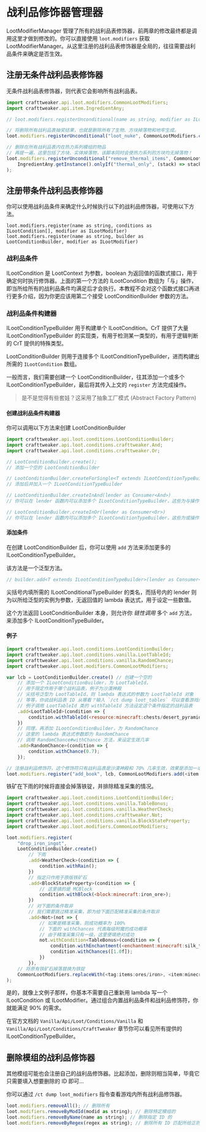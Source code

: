 # 战利品修饰器管理器

LootModifierManager 管理了所有的战利品表修饰器，前两章的修改最终都是调用这里才做到修改的。你可以直接使用 `loot.modifiers` 获取 LootModifierManager。从这里注册的战利品表修饰器是全局的，往往需要战利品条件来确定是否生效。

## 注册无条件战利品表修饰器

无条件战利品表修饰器，则代表它会影响所有战利品表。

```javascript
import crafttweaker.api.loot.modifiers.CommonLootModifiers;
import crafttweaker.api.item.IngredientAny;

// loot.modifiers.registerUnconditional(name as string, modifier as ILootModifier)

// 将删除所有战利品表抽奖结果，也就是删除所有了生物、方块掉落物和地牢生成。
loot.modifiers.registerUnconditional("loot_nuke", CommonLootModifiers.clearLoot());

// 删除在所有战利品表内在热力系列模组的物品
// 再提一遍，这里包括了方块、实体掉落物，该脚本同时会使热力系列的方块均无掉落物！
loot.modifiers.registerUnconditional("remove_thermal_items", CommonLootModifiers.remove(
    IngredientAny.getInstance().onlyIf("thermal_only", (stack) => stack.owner == "thermal")
);
```

## 注册带条件战利品表修饰器

你可以使用战利品条件来确定什么时候执行以下的战利品修饰器，可使用以下方法。

`loot.modifiers.register(name as string, conditions as ILootCondition[], modifier as ILootModifier)`
`loot.modifiers.register(name as string, builder as LootConditionBuilder, modifier as ILootModifier)`

### 战利品条件

ILootCondition 是 LootContext 为参数，boolean 为返回值的函数式接口，用于确定何时执行修饰器。上面的第一个方法的 ILootCondition 数组为「与」操作，即当所给所有的战利品条件均满足后才会执行。本教程不会对这个函数式接口再进行更多介绍，因为你更应该用第二个接受 LootConditionBuilder 参数的方法。

### 战利品条件构建器

ILootConditionTypeBuilder 用于构建单个 ILootCondition。CrT 提供了大量 ILootConditionTypeBuilder 的实现类，有用于检测某一类型的，有用于逻辑判断的 CrT 提供的特殊类型。

LootConditionBuilder 则用于连接多个 ILootConditionTypeBuilder，进而构建出所需的 `ILootCondition` 数组。

一般而言，我们需要创建一个 LootConditionBuilder，往其添加一个或多个 ILootConditionTypeBuilder，最后将其传入上文的 `register` 方法完成操作。

> 是不是觉得有些套娃？这采用了抽象工厂模式 (Abstract Factory Pattern)

#### 创建战利品条件构建器

你可以调用以下方法来创建 LootConditionBuilder

```javascript
import crafttweaker.api.loot.conditions.LootConditionBuilder;
import crafttweaker.api.loot.conditions.crafttweaker.And;
import crafttweaker.api.loot.conditions.crafttweaker.Or;

// LootConditionBuilder.create();
// 添加一个空的 LootConditionBuilder

// LootConditionBuilder.createForSingle<T extends ILootConditionTypeBuilder>(lender as Consumer<T>)
// 添加后并加入一个 ILootConditionTypeBuilder

// LootConditionBuilder.createInAnd(lender as Consumer<And>)
// 你可以在 lender 函数内可以添加多个 ILootConditionTypeBuilder，这些为与操作

// LootConditionBuilder.createInOr(lender as Consumer<Or>)
// 你可以在 lender 函数内可以添加多个 ILootConditionTypeBuilder，这些为或操作
```

#### 添加条件

在创建 LootConditionBuilder 后，你可以使用 `add` 方法来添加更多的 ILootConditionTypeBuilder。

该方法是一个泛型方法。

```javascript
// builder.add<T extends ILootConditionTypeBuilder>(lender as Consumer<T>) as LootConditionBuilder
```

尖括号内填所需的 ILootConditionalTypeBuilder 的类名，而括号内的 lender 则为以所给泛型的实例为参数，无返回值的 lambda 表达式，用于设定一些数值。

这个方法返回 LootConditionBuilder 本身，则允许你 *链性调用* 多个 `add` 方法，来添加多个 ILootConditionTypeBuilder。

#### 例子

```javascript
import crafttweaker.api.loot.conditions.LootConditionBuilder;
import crafttweaker.api.loot.conditions.vanilla.LootTableId;
import crafttweaker.api.loot.conditions.vanilla.RandomChance;
import crafttweaker.api.loot.modifiers.CommonLootModifiers;

var lcb = LootConditionBuilder.create() // 创建一个空的
    // 添加一个 ILootConditionBuilder，为 LootTableId，
    // 用于限定作用于哪个战利品表，例子为沙漠神殿
    // 尖括号泛型为 LootTableId，则 lambda 表达式的参数为 LootTableId 对象
    // 等等，你说战利品表 ID 从哪看？输入 `/ct dump loot_tables` 可以查看游戏内所有战利品表 ID
    // 例子调用 LootTableId 类的 withTableId 方法设定这个条件指定的战利品表
    .add<LootTableId>(condition => {
        condition.withTableId(<resource:minecraft:chests/desert_pyramid>)
    })
    // 同理，再添加 ILootConditionBuilder，为 RandomChance
    // 这里的 lambda 表达式参数即为 RandomChance
    // 调用 RandomChance#withChance 方法，来设定生效几率
    .add<RandomChance>(condition => {
        condition.withChance(0.7);
    });

// 注册战利品修饰符，这个修饰符只有战利品表是沙漠神殿和 70% 几率生效，效果是添加一本书。
loot.modifiers.register("add_book", lcb, CommonLootModifiers.add(<item:minecraft:book>);)
```

铁矿在下雨的时候将直接会掉落铁锭，并排除精准采集的情况。

```javascript
import crafttweaker.api.loot.conditions.LootConditionBuilder;
import crafttweaker.api.loot.conditions.vanilla.TableBonus;
import crafttweaker.api.loot.conditions.vanilla.WeatherCheck;
import crafttweaker.api.loot.conditions.crafttweaker.Not;
import crafttweaker.api.loot.conditions.vanilla.BlockStateProperty;
import crafttweaker.api.loot.modifiers.CommonLootModifiers;

loot.modifiers.register(
    "drop_iron_ingot",
    LootConditionBuilder.create()
        // 下雨
        .add<WeatherCheck>(condition => {
            condition.withRain();
        })
        // 指定只作用于原版铁矿石
        .add<BlockStateProperty>(condition => {
            // 这里填的是 MCBlock
            condition.withBlock(<block:minecraft:iron_ore>);
        })
        // 对下面的条件取非
        // 我们需要跳过精准采集，即为给下面匹配精准采集的条件取非
        .add<Not>(not => {
            // 如果是精准采集，则成功概率为 100%
            // 下面的 withChances 代表每级附魔的成功概率
            // 由于精准采集只有一级，这里便填绝对成功
            not.withCondition<TableBonus>(condition => {
                condition.withEnchantment(<enchantment:minecraft:silk_touch>);
                condition.withChances([1.0f]);
            })
        }),
    // 将原有铁矿石掉落替换为铁锭
    CommonLootModifiers.replaceWith(<tag:items:ores/iron>, <item:minecraft:iron_ingot>); 
);
```

是的，就像上文例子那样，你基本不需要自己重新用 lambda 写一个 ILootCondition 或 ILootModifier。通过组合内置战利品条件和战利品修饰符，你就能满足 90% 的需求。

在官方文档的 `Vanilla/Api/Loot/Conditions/Vanilla` 和 `Vanilla/Api/Loot/Conditions/CraftTweaker` 章节你可以看见所有提供的 ILootConditionTypeBuilder。

## 删除模组的战利品修饰器

其他模组可能也会注册自己的战利品修饰器。比起添加，删除则相当简单，毕竟它只需要填入想要删除的 ID 即可...

你可以通过 `/ct dump loot_modifiers` 指令查看游戏内所有战利品修饰器。

```javascript
loot.modifiers.removeAll(); // 删除所有
loot.modifiers.removeByModId(modid as string); // 删除特定模组的
loot.modifiers.removeByName(name as string); // 删除指定 ID 的
loot.modifiers.removeByRegex(regex as string); // 删除所有 ID 匹配所给正则的
```
